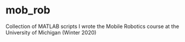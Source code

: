 # mob_rob
Collection of MATLAB scripts I wrote the Mobile Robotics course at the University of Michigan (Winter 2020)
